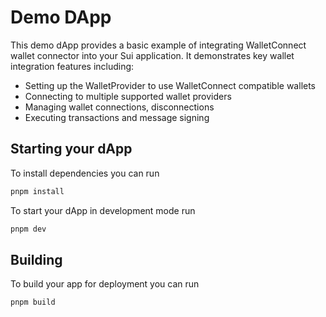 # Demo DApp

This demo dApp provides a basic example of integrating WalletConnect wallet
connector into your Sui application. It demonstrates key wallet integration
features including:

- Setting up the WalletProvider to use WalletConnect compatible wallets
- Connecting to multiple supported wallet providers
- Managing wallet connections, disconnections
- Executing transactions and message signing

## Starting your dApp

To install dependencies you can run

```bash
pnpm install
```

To start your dApp in development mode run

```bash
pnpm dev
```

## Building

To build your app for deployment you can run

```bash
pnpm build
```
